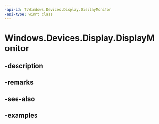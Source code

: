 ```yaml
---
-api-id: T:Windows.Devices.Display.DisplayMonitor
-api-type: winrt class
---
```


<!-- Class syntax.
public class DisplayMonitor 
-->

# Windows.Devices.Display.DisplayMonitor

## -description

## -remarks

## -see-also

## -examples

